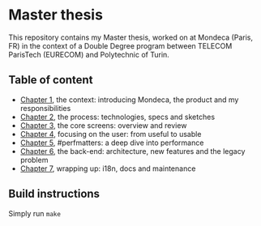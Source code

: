 # Master thesis

This repository contains my Master thesis, worked on at Mondeca (Paris, FR) in the context of a Double Degree program between TELECOM ParisTech (EURECOM) and Polytechnic of Turin.

## Table of content

- [Chapter 1](./ch1/ch1.md), the context: introducing Mondeca, the product and my responsibilities
- [Chapter 2](./ch2/ch2.md), the process: technologies, specs and sketches
- [Chapter 3](./ch3/ch3.md), the core screens: overview and review
- [Chapter 4](./ch4/ch4.md), focusing on the user: from useful to usable
- [Chapter 5](./ch5/ch5.md), #perfmatters: a deep dive into performance
- [Chapter 6](./ch6/ch6.md), the back-end: architecture, new features and the legacy problem
- [Chapter 7](./ch7/ch7.md), wrapping up: i18n, docs and maintenance

## Build instructions

Simply run `make`

